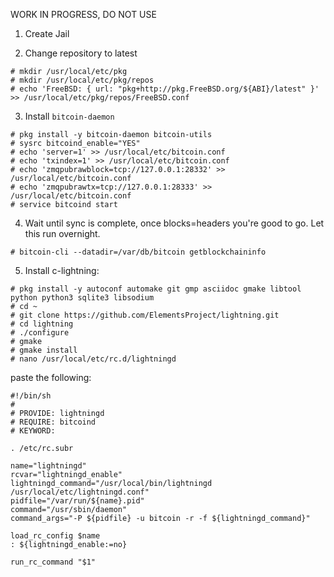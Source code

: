 WORK IN PROGRESS, DO NOT USE

1. Create Jail

2. Change repository to latest
```
# mkdir /usr/local/etc/pkg
# mkdir /usr/local/etc/pkg/repos
# echo 'FreeBSD: { url: "pkg+http://pkg.FreeBSD.org/${ABI}/latest" }' >> /usr/local/etc/pkg/repos/FreeBSD.conf
```

3. Install `bitcoin-daemon`
```
# pkg install -y bitcoin-daemon bitcoin-utils
# sysrc bitcoind_enable="YES"
# echo 'server=1' >> /usr/local/etc/bitcoin.conf
# echo 'txindex=1' >> /usr/local/etc/bitcoin.conf
# echo 'zmqpubrawblock=tcp://127.0.0.1:28332' >> /usr/local/etc/bitcoin.conf
# echo 'zmqpubrawtx=tcp://127.0.0.1:28333' >> /usr/local/etc/bitcoin.conf
# service bitcoind start
```

4. Wait until sync is complete, once blocks=headers you're good to go. Let this run overnight.
```
# bitcoin-cli --datadir=/var/db/bitcoin getblockchaininfo
```

5. Install c-lightning:
```
# pkg install -y autoconf automake git gmp asciidoc gmake libtool python python3 sqlite3 libsodium
# cd ~
# git clone https://github.com/ElementsProject/lightning.git
# cd lightning
# ./configure
# gmake
# gmake install
# nano /usr/local/etc/rc.d/lightningd
```
paste the following:
```
#!/bin/sh
#
# PROVIDE: lightningd
# REQUIRE: bitcoind
# KEYWORD:

. /etc/rc.subr

name="lightningd"
rcvar="lightningd_enable"
lightningd_command="/usr/local/bin/lightningd /usr/local/etc/lightningd.conf"
pidfile="/var/run/${name}.pid"
command="/usr/sbin/daemon"
command_args="-P ${pidfile} -u bitcoin -r -f ${lightningd_command}"

load_rc_config $name
: ${lightningd_enable:=no}

run_rc_command "$1"
```
